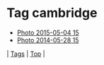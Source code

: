 <!--
title: Tag cambridge
date: 2020-06-28T15:26:58.547Z
tags:
-->
# Tag cambridge

 * [Photo 2015-05-04 15](118118675959.md)
 * [Photo 2014-05-28 15](87107287374.md)

| [Tags](tags.md) | [Top](index.md) |
